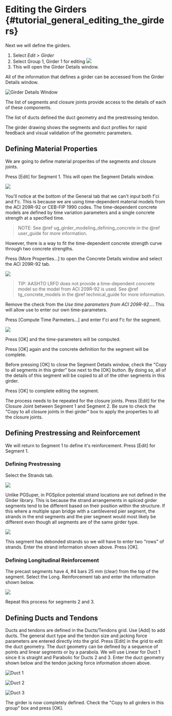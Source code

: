 Editing the Girders {#tutorial_general_editing_the_girders}
==============================
Next we will define the girders.

1. Select *Edit > Girder*
2. Select Group 1, Girder 1 for editing ![](Tutorial_General_Edit_Girder.png)
3. This will open the Girder Details window.

All of the information that defines a girder can be accessed from the Girder Details window.

![Girder Details Window](Tutorial_General_Girder_Details.png)

The list of segments and closure joints provide access to the details of each of these components.

The list of ducts defined the duct geometry and the prestressing tendon.

The girder drawing shows the segments and duct profiles for rapid feedback and visual validation of the geometric parameters.

Defining Material Properties
--------------------------------------
We are going to define material properites of the segments and closure joints. 

Press [Edit] for Segment 1. This will open the Segment Details window.

![](Tutorial_General_Segment_Details_General.png)

You'll notice at the bottom of the General tab that we can't input both f'ci and f'c. This is because we are using time-dependent material models from the ACI 209R-92 or CEB-FIP 1990 codes. The time-dependent concrete models are defined by time variation parameters and a single concrete strength at a specified time.

> NOTE: See @ref ug_girder_modeling_defining_concrete in the @ref user_guide for more information.

However, there is a way to fit the time-dependent concrete strength curve through two concrete strengths.

Press [More Properties...] to open the Concrete Details window and select the ACI 209R-92 tab.

![](Tutorial_General_Concrete_Details.png)

> TIP: AASHTO LRFD does not provide a time-dependent concrete model so the model from ACI 209R-92 is used. See @ref tg_concrete_models in the @ref technical_guide for more information.

Remove the check from the _Use time parameters from ACI 209R-92..._. This will allow use to enter our own time-parameters. 

Press [Compute Time Parmeters...] and enter f'ci and f'c for the segment.

![](Tutorial_General_Time_Parameters.png)

Press [OK] and the time-parameters will be computed.

Press [OK] again and the concrete definition for the segment will be complete.

Before pressing [OK] to close the Segment Details window, check the "Copy to all segments in this girder" box next to the [OK] button. By doing so, all of the details of this segment will be copied to all of the other segments in this girder. 

Press [OK] to complete editing the segment.

The process needs to be repeated for the closure joints. Press [Edit] for the Closure Joint between Segment 1 and Segment 2. Be sure to check the "Copy to all closure joints in thei girder" box to apply the properties to all the closure joints.

Defining Prestressing and Reinforcement
------------------------------------------
We will return to Segment 1 to define it's reinforcement. Press [Edit] for Segment 1.

### Defining Prestressing ###

Select the Strands tab.

![](Tutorial_General_Prestressing.png)

Unlike PGSuper, in PGSplice potential strand locations are not defined in the Girder library. This is because the strand arrangements in spliced girder segments tend to be different based on their position within the structure. If this where a multiple span bridge with a cantilevered pier segment, the strands in the end segments and the pier segment would most likely be different even though all segments are of the same girder type.

![](Strands.png)

This segment has debonded strands so we will have to enter two "rows" of strands. Enter the strand information shown above. Press [OK].

### Defining Longitudinal Reinforcement ###
The precast segments have 4, #4 bars 25 mm (clear) from the top of the segment. Select the Long. Reinforcement tab and enter the information shown below.

![](Tutorial_General_Longitudinal_Reinforcement.png)

Repeat this process for segments 2 and 3.

Defining Ducts and Tendons
-----------------------------
Ducts and tendons are defined in the Ducts/Tendons grid. Use [Add] to add ducts. The general duct type and the tendon size and jacking force parameters are entered directly into the grid. Press [Edit] in the grid to edit the duct geometry. The duct geometry can be defined by a sequence of points and linear segments or by a parabola. We will use Linear for Duct 1 since it is straight and Parabolic for Ducts 2 and 3. Enter the duct geometry shown below and the tendon jacking force information shown above.

![Duct 1](Tutorial_General_Duct_1.png)

![Duct 2](Tutorial_General_Duct_2.png)

![Duct 3](Tutorial_General_Duct_3.png)


The girder is now completely defined. Check the "Copy to all girders in this group" box and press [OK].

